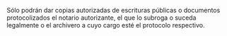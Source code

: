 Sólo podrán dar copias autorizadas de escrituras públicas o documentos protocolizados el notario autorizante, el que lo subroga o suceda legalmente o el archivero a cuyo cargo esté el protocolo respectivo.
